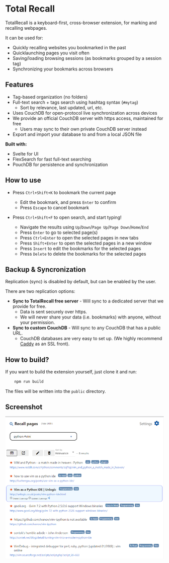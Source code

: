 # Total Recall

TotalRecall is a keyboard-first, cross-browser extension, for marking and recalling webpages.

It can be used for:
- Quickly recalling websites you bookmarked in the past
- Quicklaunching pages you visit often
- Saving/loading browsing sessions (as bookmarks grouped by a session tag)
- Synchronizing your bookmarks across browsers

## Features

- Tag-based organization (no folders)
- Full-text search + tags search using hashtag syntax (`#mytag`)
	- Sort by relevance, last updated, url, etc. 
- Uses CouchDB for open-protocol live synchronization across devices
- We provide an official CouchDB server with https access, maintained for free
	- Users may sync to their own private CouchDB server instead
- Export and import your database to and from a local JSON file

**Built with:**
- Svelte for UI
- FlexSearch for fast full-text searching
- PouchDB for persistence and synchronization

## How to use

- Press `Ctrl+Shift+K` to bookmark the current page
	- Edit the bookmark, and press `Enter` to confirm
	- Press `Escape` to cancel bookmark

- Press `Ctrl+Shift+F` to open search, and start typing!
	- Navigate the results using `Up`/`Down`/`Page Up`/`Page Down`/`Home`/`End`
	- Press `Enter` to go to selected page(s)
	- Press `Ctrl+Enter` to open the selected pages in new tabs
	- Press `Shift+Enter` to open the selected pages in a new window
	- Press `Insert` to edit the bookmarks for the selected pages
	- Press `Delete` to delete the bookmarks for the selected pages


## Backup & Syncronization

Replication (sync) is disabled by default, but can be enabled by the user.

There are two replication options:

- **Sync to TotalRecall free server** - Will sync to a dedicated server that we provide for free.
	- Data is sent securely over https.
	- We will never share your data (i.e. bookmarks) with anyone, without your permission.
- **Sync to custom CouchDB** - Will sync to any CouchDB that has a public URL.
	- CouchDB databases are very easy to set up. (We highly recommend [Caddy](https://caddyserver.com/) as an SSL front).


## How to build?

If you want to build the extension yourself, just clone it and run:

```bash
	npm run build
```

The files will be written into the `public` directory.

## Screenshot

![Screenshot](screenshot1.png)

